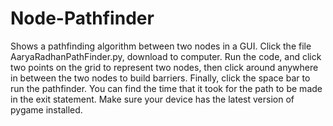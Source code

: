 # Node-Pathfinder
Shows a pathfinding algorithm between two nodes in a GUI. Click the file AaryaRadhanPathFinder.py, download to computer. Run the code, and click two points on the grid to represent two nodes, then click around anywhere in between the two nodes to build barriers. Finally, click the space bar to run the pathfinder. You can find the time that it took for the path to be made in the exit statement. Make sure your device has the latest version of pygame installed.
